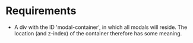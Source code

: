 # Requirements
* A div with the ID 'modal-container', in which all modals will reside. The location (and z-index) of the container therefore has some meaning.